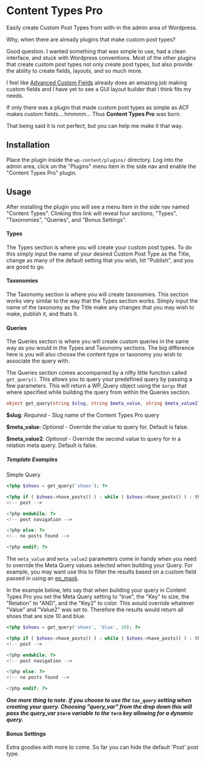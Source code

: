 # Content Types Pro

Easily create Custom Post Types from with-in the admin area of Wordpress.

Why, when there are already plugins that make custom post types?

Good question. I wanted something that was simple to use, had a clean interface, and stuck with Wordpress conventions. Most of the other plugins that create custom post types not only create post types, but also provide the ability to create fields, layouts, and so much more.

I feel like [Advanced Custom Fields](http://www.advancedcustomfields.com/) already does an amazing job making custom fields and I have yet to see a GUI layout builder that I think fits my needs.

If only there was a plugin that made custom post types as simple as ACF makes custom fields....hmmmm... Thus **Content Types Pro** was born.

That being said it is not perfect, but you can help me make it that way.


## Installation

Place the plugin inside the `wp-content/plugins/` directory. Log into the admin area, click on the "Plugins" menu item in the side nav and enable the "Content Types Pro" plugin.

## Usage

After installing the plugin you will see a menu item in the side nav named "Content Types". Clinking this link will reveal four sections, "Types", "Taxonomies", "Queries", and "Bonus Settings".

#### Types

The Types section is where you will create your custom post types. To do this simply input the name of your desired Custom Post Type as the Title, change as many of the default setting that you wish, hit "Publish", and you are good to go.

#### Taxonomies

The Taxonomy section is where you will create taxonomies. This section works very similar to the way that the Types section works. Simply input the name of the taxonomy as the Title make any changes that you may wish to make, publish it, and thats it.

#### Queries

The Queries section is where you will create custom queries in the same way as you would in the Types and Taxonomy sections. The big difference here is you will also choose the content type or taxonomy you wish to associate the query with.

The Queries section comes accompanied by a nifty little function called `get_query()`. This allows you to query your predefined query by passing a few parameters. This will return a WP_Query object using the `$args` that where specified while building the query from within the Queries section.

```php
object get_query(string $slug, string $meta_value, string $meta_value2)
```

**$slug**: *Required* - Slug name of the Content Types Pro query

**$meta_value**: *Optional* -  Override the value to query for. Default is false.

**$meta_value2**: *Optional* - Override the second value to query for in a relation meta query. Default is false.

##### Template Examples

Simple Query

```php
<?php $shoes = get_query('shoes'); ?>

<?php if ( $shoes->have_posts() ) : while ( $shoes->have_posts() ) : the_post(); ?>
<!-- post -->

<?php endwhile; ?>
<!-- post navigation -->

<?php else: ?>
<!-- no posts found -->

<?php endif; ?>
```

The `meta_value` and `meta_value2` parameters come in handy when you need to override the Meta Query values selected when building your Query. For example, you may want use this to filter the results based on a custom field passed in using an [ep_mask](https://make.wordpress.org/plugins/2012/06/07/rewrite-endpoints-api/).

In the example below, lets say that when building your query in Content Types Pro you set the Meta Query setting to "true", the "Key" to size, the "Relation" to "AND", and the "Key2" to color. This would override whatever "Value" and "Value2" was set to. Therefore the results would return all shoes that are size 10 and blue.

```php
<?php $shoes = get_query('shoes', 'blue', 10); ?>

<?php if ( $shoes->have_posts() ) : while ( $shoes->have_posts() ) : the_post(); ?>
<!-- post -->

<?php endwhile; ?>
<!-- post navigation -->

<?php else: ?>
<!-- no posts found -->

<?php endif; ?>
```


***One more thing to note. if you choose to use the `tax_query` setting when creating your query. Choosing "query_var" from the drop down this will pass the query_var `$term` variable to the `term` key allowing for a dynamic query.***

#### Bonus Settings

Extra goodies with more to come. So far you can hide the default 'Post' post type.



